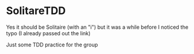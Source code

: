 # SolitareTDD
Yes it should be Solitaire (with an "i") but it was a while before I noticed the typo (I already passed out the link)  

Just some TDD practice for the group
